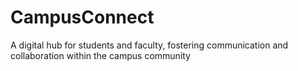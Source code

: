 # CampusConnect
A digital hub for students and faculty, fostering communication and collaboration within the campus community
